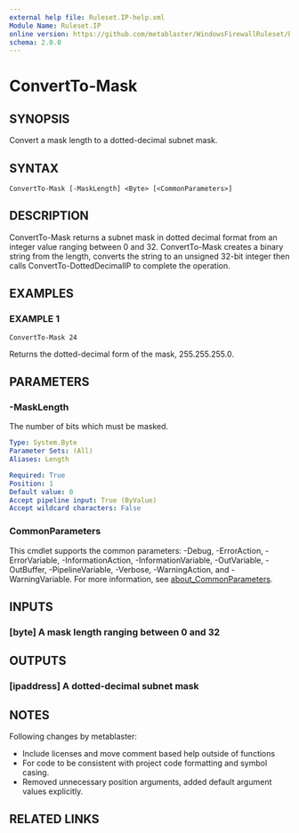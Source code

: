 ```yaml
---
external help file: Ruleset.IP-help.xml
Module Name: Ruleset.IP
online version: https://github.com/metablaster/WindowsFirewallRuleset/blob/master/Modules/Ruleset.IP/Help/en-US/ConvertTo-Mask.md
schema: 2.0.0
---
```


# ConvertTo-Mask

## SYNOPSIS

Convert a mask length to a dotted-decimal subnet mask.

## SYNTAX

```none
ConvertTo-Mask [-MaskLength] <Byte> [<CommonParameters>]
```

## DESCRIPTION

ConvertTo-Mask returns a subnet mask in dotted decimal format from an integer value ranging between 0 and 32.
ConvertTo-Mask creates a binary string from the length,
converts the string to an unsigned 32-bit integer then calls ConvertTo-DottedDecimalIP to complete the operation.

## EXAMPLES

### EXAMPLE 1

```none
ConvertTo-Mask 24
```

Returns the dotted-decimal form of the mask, 255.255.255.0.

## PARAMETERS

### -MaskLength

The number of bits which must be masked.

```yaml
Type: System.Byte
Parameter Sets: (All)
Aliases: Length

Required: True
Position: 1
Default value: 0
Accept pipeline input: True (ByValue)
Accept wildcard characters: False
```

### CommonParameters

This cmdlet supports the common parameters: -Debug, -ErrorAction, -ErrorVariable, -InformationAction, -InformationVariable, -OutVariable, -OutBuffer, -PipelineVariable, -Verbose, -WarningAction, and -WarningVariable. For more information, see [about_CommonParameters](http://go.microsoft.com/fwlink/?LinkID=113216).

## INPUTS

### [byte] A mask length ranging between 0 and 32

## OUTPUTS

### [ipaddress] A dotted-decimal subnet mask

## NOTES

Following changes by metablaster:
- Include licenses and move comment based help outside of functions
- For code to be consistent with project code formatting and symbol casing.
- Removed unnecessary position arguments, added default argument values explicitly.

## RELATED LINKS

